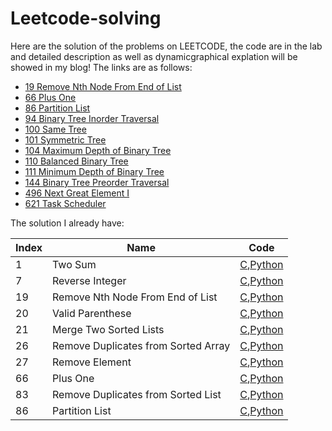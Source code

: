 # Leetcode-solving
Here are the solution of the problems on LEETCODE, the code are in the lab and detailed description as well as dynamicgraphical explation will be showed in my blog!
The links are as follows:
* [19 Remove Nth Node From End of List](https://tinky2013.github.io/2018/01/09/Leetcode-19-Remove-Nth-Node-From-End-of-List/)
* [66 Plus One](https://tinky2013.github.io/2018/01/20/Leetcode-66-Plus-One/)
* [86 Partition List](https://tinky2013.github.io/2018/01/26/Leetcode-86-Partition-List/)
* [94 Binary Tree Inorder Traversal](https://tinky2013.github.io/2018/01/29/Leetcode-94-Binary-Tree-Inorder-Traversal/)
* [100 Same Tree](https://tinky2013.github.io/2018/01/31/Leetcode-100-Same-Tree/)
* [101 Symmetric Tree](https://tinky2013.github.io/2018/02/01/Leetcode-101-Symmetric-Tree/)
* [104 Maximum Depth of Binary Tree](https://tinky2013.github.io/2018/02/01/Leetcode-104-Maximum-Depth-of-Binary-Tree/)
* [110 Balanced Binary Tree](https://tinky2013.github.io/2018/02/04/Leetcode-110-Balanced-Binary-Tree/)
* [111 Minimum Depth of Binary Tree](https://tinky2013.github.io/2018/02/04/Leetcode-111-Minimum-Depth-of-Binary-Tree/)
* [144 Binary Tree Preorder Traversal](https://tinky2013.github.io/2018/02/14/Leetcode-144-Binary-Tree-Preorder-Traversal/)
* [496 Next Great Element I](https://tinky2013.github.io/2018/05/30/Leetcode-496-Next-Great-Element-I/)
* [621 Task Scheduler](https://tinky2013.github.io/2018/07/07/Leetcode-621-Task-Scheduler/)

The solution I already have:

|Index|Name|Code|
|-|-|-|
|1|Two Sum|[C](https://github.com/Tinky2013/Leetcode-solving/blob/master/code/0001%20Two%20Sum.cpp),[Python](https://github.com/Tinky2013/Leetcode-solving/blob/master/code/0001%20Two%20Sum.py)|
|7|Reverse Integer|[C](https://github.com/Tinky2013/Leetcode-solving/blob/master/code/0007%20Reverse%20Integer.cpp),[Python](https://github.com/Tinky2013/Leetcode-solving/blob/master/code/0007%20Reverse%20Integer.py)|
|19|Remove Nth Node From End of List|[C](https://github.com/Tinky2013/Leetcode-solving/blob/master/code/0019%20Remove%20Nth%20Node%20From%20End%20of%20List.cpp),[Python](https://github.com/Tinky2013/Leetcode-solving/blob/master/code/0019%20Remove%20Nth%20Node%20From%20End%20of%20List.py)|
|20|Valid Parenthese|[C](https://github.com/Tinky2013/Leetcode-solving/blob/master/code/0020%20Valid%20Parentheses.cpp),[Python](https://github.com/Tinky2013/Leetcode-solving/blob/master/code/0020%20Valid%20Parenthese.py)|
|21|Merge Two Sorted Lists|[C](https://github.com/Tinky2013/Leetcode-solving/blob/master/code/0021%20Merge%20Two%20Sorted%20Lists.cpp),[Python](https://github.com/Tinky2013/Leetcode-solving/blob/master/code/0021%20Merge%20Two%20Sorted%20Lists.py)|
|26|Remove Duplicates from Sorted Array|[C](https://github.com/Tinky2013/Leetcode-solving/blob/master/code/0026%20Remove%20Duplicates%20from%20Sorted%20Array.cpp),[Python](https://github.com/Tinky2013/Leetcode-solving/blob/master/code/0026%20Remove%20Duplicates%20from%20Sorted%20Array.py)|
|27|Remove Element|[C](https://github.com/Tinky2013/Leetcode-solving/blob/master/code/0027%20Remove%20Element.cpp),[Python](https://github.com/Tinky2013/Leetcode-solving/blob/master/code/0027%20Remove%20Element.py)|
|66|Plus One|[C](https://github.com/Tinky2013/Leetcode-solving/blob/master/code/0066%20Plus%20One.cpp),[Python](https://github.com/Tinky2013/Leetcode-solving/blob/master/code/0066%20Plus%20One.py)|
|83|Remove Duplicates from Sorted List|[C](https://github.com/Tinky2013/Leetcode-solving/blob/master/code/0083%20Remove%20Duplicates%20from%20Sorted%20List.cpp),[Python](https://github.com/Tinky2013/Leetcode-solving/blob/master/code/0083%20Remove%20Duplicates%20from%20Sorted%20List.py)|
|86|Partition List|[C](https://github.com/Tinky2013/Leetcode-solving/blob/master/code/0086%20Partition%20List.cpp),[Python](https://github.com/Tinky2013/Leetcode-solving/blob/master/code/0086%20Partition%20List.py)|




